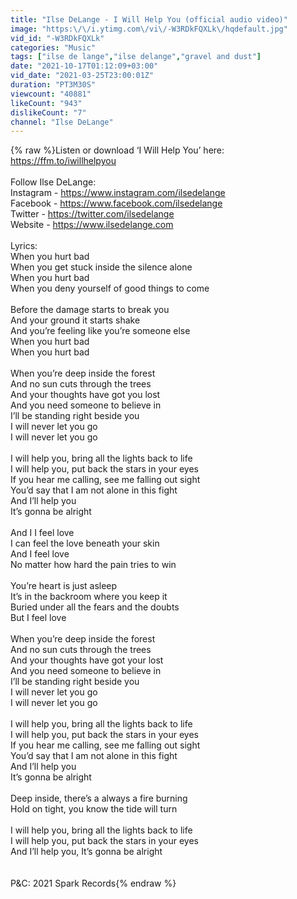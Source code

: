 ```yaml
---
title: "Ilse DeLange - I Will Help You (official audio video)"
image: "https:\/\/i.ytimg.com\/vi\/-W3RDkFQXLk\/hqdefault.jpg"
vid_id: "-W3RDkFQXLk"
categories: "Music"
tags: ["ilse de lange","ilse delange","gravel and dust"]
date: "2021-10-17T01:12:09+03:00"
vid_date: "2021-03-25T23:00:01Z"
duration: "PT3M30S"
viewcount: "40881"
likeCount: "943"
dislikeCount: "7"
channel: "Ilse DeLange"
---
```

{% raw %}Listen or download ‘I Will Help You’ here:<br /><a rel="nofollow" target="blank" href="https://ffm.to/iwillhelpyou">https://ffm.to/iwillhelpyou</a><br /><br />Follow Ilse DeLange:<br />Instagram - <a rel="nofollow" target="blank" href="https://www.instagram.com/ilsedelange">https://www.instagram.com/ilsedelange</a> <br />Facebook - <a rel="nofollow" target="blank" href="https://www.facebook.com/ilsedelange">https://www.facebook.com/ilsedelange</a><br />Twitter - <a rel="nofollow" target="blank" href="https://twitter.com/ilsedelange">https://twitter.com/ilsedelange</a> <br />Website - <a rel="nofollow" target="blank" href="https://www.ilsedelange.com">https://www.ilsedelange.com</a> <br /> <br />Lyrics:<br />When you hurt bad<br />When you get stuck inside the silence alone<br />When you hurt bad<br />When you deny yourself of good things to come<br /><br />Before the damage starts to break you <br />And your ground it starts shake  <br />And you’re feeling like you’re someone else<br />When you hurt bad<br />When you hurt bad<br /><br />When you’re deep inside the forest<br />And no sun cuts through the trees<br />And your thoughts have got you lost<br />And you need someone to believe in <br />I’ll be standing right beside you<br />I will never let you go<br />I will never let you go<br /><br />I will help you, bring all the lights back to life<br />I will help you, put back the stars in your eyes<br />If you hear me calling, see me falling out sight<br />You’d say that I am not alone in this fight<br />And I’ll help you<br />It’s gonna be alright<br /><br />And I I feel love<br />I can feel the love beneath your skin<br />And I feel love<br />No matter how hard the pain tries to win<br /><br />You’re heart is just asleep<br />It’s in the backroom where you keep it<br />Buried under all the fears and the doubts<br />But I feel love<br /><br />When you’re deep inside the forest<br />And no sun cuts through the trees<br />And your thoughts have got your lost <br />And you need someone to believe in <br />I’ll be standing right beside you<br />I will never let you go<br />I will never let you go<br /><br />I will help you, bring all the lights back to life<br />I will help you, put back the stars in your eyes<br />If you hear me calling, see me falling out sight<br />You’d say that I am not alone in this fight<br />And I’ll help you<br />It’s gonna be alright<br /><br />Deep inside, there’s a always a fire burning<br />Hold on tight, you know the tide will turn<br /><br />I will help you, bring all the lights back to life<br />I will help you, put back the stars in your eyes<br />And I’ll help you, It’s gonna be alright<br /><br /><br />P&amp;C: 2021 Spark Records{% endraw %}
